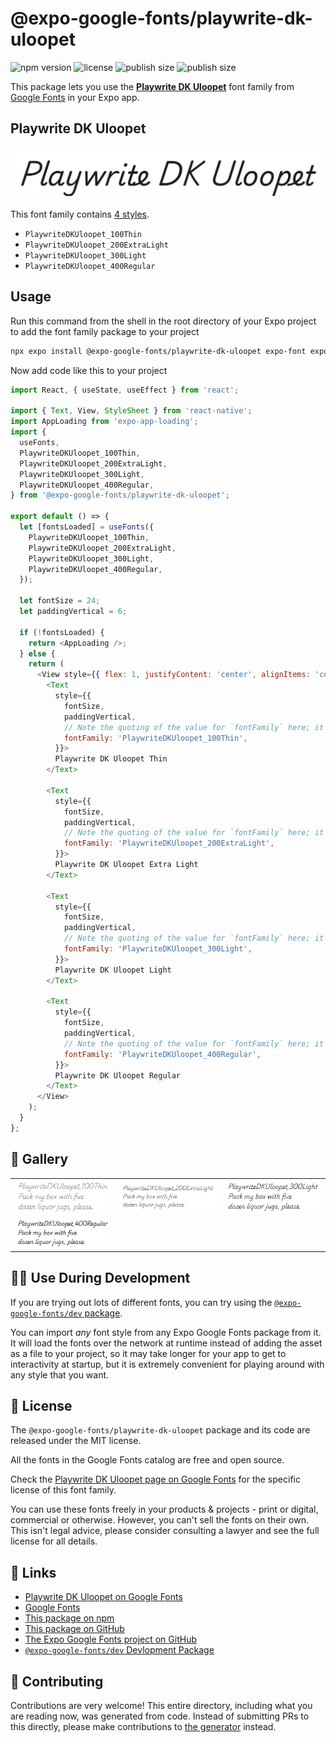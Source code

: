# @expo-google-fonts/playwrite-dk-uloopet

![npm version](https://flat.badgen.net/npm/v/@expo-google-fonts/playwrite-dk-uloopet)
![license](https://flat.badgen.net/github/license/expo/google-fonts)
![publish size](https://flat.badgen.net/packagephobia/install/@expo-google-fonts/playwrite-dk-uloopet)
![publish size](https://flat.badgen.net/packagephobia/publish/@expo-google-fonts/playwrite-dk-uloopet)

This package lets you use the [**Playwrite DK Uloopet**](https://fonts.google.com/specimen/Playwrite+DK+Uloopet) font family from [Google Fonts](https://fonts.google.com/) in your Expo app.

## Playwrite DK Uloopet

![Playwrite DK Uloopet](./font-family.png)

This font family contains [4 styles](#-gallery).

- `PlaywriteDKUloopet_100Thin`
- `PlaywriteDKUloopet_200ExtraLight`
- `PlaywriteDKUloopet_300Light`
- `PlaywriteDKUloopet_400Regular`

## Usage

Run this command from the shell in the root directory of your Expo project to add the font family package to your project
```sh
npx expo install @expo-google-fonts/playwrite-dk-uloopet expo-font expo-app-loading
```

Now add code like this to your project
```js
import React, { useState, useEffect } from 'react';

import { Text, View, StyleSheet } from 'react-native';
import AppLoading from 'expo-app-loading';
import {
  useFonts,
  PlaywriteDKUloopet_100Thin,
  PlaywriteDKUloopet_200ExtraLight,
  PlaywriteDKUloopet_300Light,
  PlaywriteDKUloopet_400Regular,
} from '@expo-google-fonts/playwrite-dk-uloopet';

export default () => {
  let [fontsLoaded] = useFonts({
    PlaywriteDKUloopet_100Thin,
    PlaywriteDKUloopet_200ExtraLight,
    PlaywriteDKUloopet_300Light,
    PlaywriteDKUloopet_400Regular,
  });

  let fontSize = 24;
  let paddingVertical = 6;

  if (!fontsLoaded) {
    return <AppLoading />;
  } else {
    return (
      <View style={{ flex: 1, justifyContent: 'center', alignItems: 'center' }}>
        <Text
          style={{
            fontSize,
            paddingVertical,
            // Note the quoting of the value for `fontFamily` here; it expects a string!
            fontFamily: 'PlaywriteDKUloopet_100Thin',
          }}>
          Playwrite DK Uloopet Thin
        </Text>

        <Text
          style={{
            fontSize,
            paddingVertical,
            // Note the quoting of the value for `fontFamily` here; it expects a string!
            fontFamily: 'PlaywriteDKUloopet_200ExtraLight',
          }}>
          Playwrite DK Uloopet Extra Light
        </Text>

        <Text
          style={{
            fontSize,
            paddingVertical,
            // Note the quoting of the value for `fontFamily` here; it expects a string!
            fontFamily: 'PlaywriteDKUloopet_300Light',
          }}>
          Playwrite DK Uloopet Light
        </Text>

        <Text
          style={{
            fontSize,
            paddingVertical,
            // Note the quoting of the value for `fontFamily` here; it expects a string!
            fontFamily: 'PlaywriteDKUloopet_400Regular',
          }}>
          Playwrite DK Uloopet Regular
        </Text>
      </View>
    );
  }
};

```

## 🔡 Gallery


||||
|-|-|-|
|![PlaywriteDKUloopet_100Thin](./PlaywriteDKUloopet_100Thin.ttf.png)|![PlaywriteDKUloopet_200ExtraLight](./PlaywriteDKUloopet_200ExtraLight.ttf.png)|![PlaywriteDKUloopet_300Light](./PlaywriteDKUloopet_300Light.ttf.png)||
|![PlaywriteDKUloopet_400Regular](./PlaywriteDKUloopet_400Regular.ttf.png)||||


## 👩‍💻 Use During Development

If you are trying out lots of different fonts, you can try using the [`@expo-google-fonts/dev` package](https://github.com/expo/google-fonts/tree/master/font-packages/dev#readme).

You can import *any* font style from any Expo Google Fonts package from it. It will load the fonts
over the network at runtime instead of adding the asset as a file to your project, so it may take longer
for your app to get to interactivity at startup, but it is extremely convenient
for playing around with any style that you want.

## 📖 License

The `@expo-google-fonts/playwrite-dk-uloopet` package and its code are released under the MIT license.

All the fonts in the Google Fonts catalog are free and open source.

Check the [Playwrite DK Uloopet page on Google Fonts](https://fonts.google.com/specimen/Playwrite+DK+Uloopet) for the specific license of this font family.

You can use these fonts freely in your products & projects - print or digital, commercial or otherwise. However, you can't sell the fonts on their own. This isn't legal advice, please consider consulting a lawyer and see the full license for all details.

## 🔗 Links

- [Playwrite DK Uloopet on Google Fonts](https://fonts.google.com/specimen/Playwrite+DK+Uloopet)
- [Google Fonts](https://fonts.google.com/)
- [This package on npm](https://www.npmjs.com/package/@expo-google-fonts/playwrite-dk-uloopet)
- [This package on GitHub](https://github.com/expo/google-fonts/tree/master/font-packages/playwrite-dk-uloopet)
- [The Expo Google Fonts project on GitHub](https://github.com/expo/google-fonts)
- [`@expo-google-fonts/dev` Devlopment Package](https://github.com/expo/google-fonts/tree/master/font-packages/dev)

## 🤝 Contributing

Contributions are very welcome! This entire directory, including what you are reading now, was generated from code. Instead of submitting PRs to this directly, please make contributions to [the generator](https://github.com/expo/google-fonts/tree/master/packages/generator) instead.
